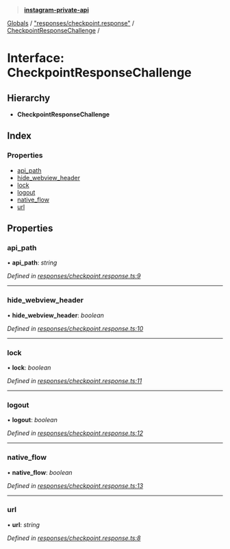 > **[instagram-private-api](../README.md)**

[Globals](../globals.md) / ["responses/checkpoint.response"](../modules/_responses_checkpoint_response_.md) / [CheckpointResponseChallenge](_responses_checkpoint_response_.checkpointresponsechallenge.md) /

# Interface: CheckpointResponseChallenge

## Hierarchy

* **CheckpointResponseChallenge**

## Index

### Properties

* [api_path](_responses_checkpoint_response_.checkpointresponsechallenge.md#api_path)
* [hide_webview_header](_responses_checkpoint_response_.checkpointresponsechallenge.md#hide_webview_header)
* [lock](_responses_checkpoint_response_.checkpointresponsechallenge.md#lock)
* [logout](_responses_checkpoint_response_.checkpointresponsechallenge.md#logout)
* [native_flow](_responses_checkpoint_response_.checkpointresponsechallenge.md#native_flow)
* [url](_responses_checkpoint_response_.checkpointresponsechallenge.md#url)

## Properties

###  api_path

• **api_path**: *string*

*Defined in [responses/checkpoint.response.ts:9](https://github.com/Nerixyz/instagram-private-api/blob/e5037ee/src/responses/checkpoint.response.ts#L9)*

___

###  hide_webview_header

• **hide_webview_header**: *boolean*

*Defined in [responses/checkpoint.response.ts:10](https://github.com/Nerixyz/instagram-private-api/blob/e5037ee/src/responses/checkpoint.response.ts#L10)*

___

###  lock

• **lock**: *boolean*

*Defined in [responses/checkpoint.response.ts:11](https://github.com/Nerixyz/instagram-private-api/blob/e5037ee/src/responses/checkpoint.response.ts#L11)*

___

###  logout

• **logout**: *boolean*

*Defined in [responses/checkpoint.response.ts:12](https://github.com/Nerixyz/instagram-private-api/blob/e5037ee/src/responses/checkpoint.response.ts#L12)*

___

###  native_flow

• **native_flow**: *boolean*

*Defined in [responses/checkpoint.response.ts:13](https://github.com/Nerixyz/instagram-private-api/blob/e5037ee/src/responses/checkpoint.response.ts#L13)*

___

###  url

• **url**: *string*

*Defined in [responses/checkpoint.response.ts:8](https://github.com/Nerixyz/instagram-private-api/blob/e5037ee/src/responses/checkpoint.response.ts#L8)*